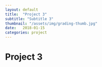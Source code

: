 ```yaml
---
layout: default
title:  "Project 3"
subtitle: "Subtitle 3"
thumbnail: "/assets/img/grading-thumb.jpg"
date:   2018-01-15
categories: project
---
```


<h1>Project 3</h1>
